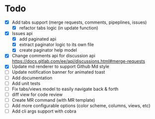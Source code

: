 # Todo

- [x] Add tabs support (merge requests, comments, pipeplines, issues)
  - [x] refactor tabs logic (in update function)
- [x] Issues api
  - [x] add paginated api
  - [x] extract paginator logic to its own file
  - [x] create paginator help model
- [x] Change comments api for discussion api https://docs.gitlab.com/ee/api/discussions.html#merge-requests
- [x] Update md renderer to support Github Md style
- [ ] Update notification banner for animated toast
- [ ] Add documentation
- [ ] Add unit tests
- [ ] Fix tabs/views model to easily navigate back & forth
- [ ] diff view for code review
- [ ] Create MR command (with MR template)
- [ ] Add more configurable options (color scheme, columns, views, etc)
- [ ] Add cli args support with cobra

